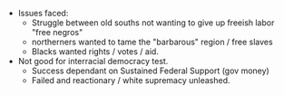 - Issues faced:
	- Struggle between old souths not wanting to give up freeish labor "free negros"
	- northerners wanted to tame the "barbarous" region / free slaves
	- Blacks wanted rights / votes / aid.
- Not good for interracial democracy test. 
	- Success dependant on Sustained Federal Support (gov money)
	- Failed and reactionary / white supremacy unleashed.